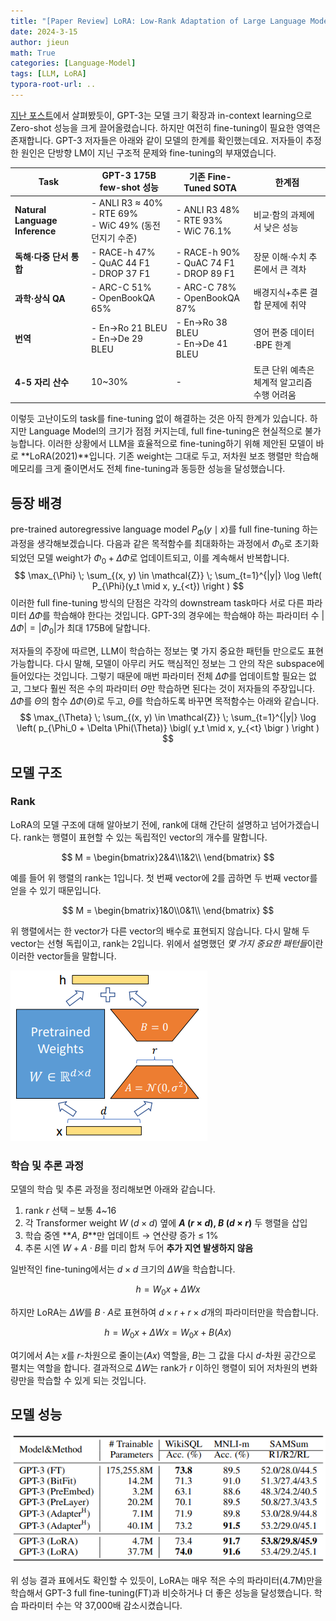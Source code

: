 ```yaml
---
title: "[Paper Review] LoRA: Low-Rank Adaptation of Large Language Models"
date: 2024-3-15
author: jieun
math: True
categories: [Language-Model]
tags: [LLM, LoRA]
typora-root-url: ..
---
```


[지난 포스트](https://jieun121070.github.io/posts/GPT3/)에서 살펴봤듯이, GPT-3는 모델 크기 확장과 in-context learning으로 Zero-shot 성능을 크게 끌어올렸습니다. 하지만 여전히 fine-tuning이 필요한 영역은 존재합니다. GPT-3 저자들은 아래와 같이 모델의 한계를 확인했는데요. 저자들이 추정한 원인은 단방향 LM이 지닌 구조적 문제와 fine-tuning의 부재였습니다.

| Task                           | GPT-3 175B few-shot 성능                                     | 기존 Fine-Tuned SOTA                             | 한계점                                       |
| ------------------------------ | ------------------------------------------------------------ | ------------------------------------------------ | -------------------------------------------- |
| **Natural Language Inference** | - ANLI R3 $\approx$ 40%<br />- RTE 69%<br />- WiC 49% (동전 던지기 수준) | - ANLI R3 48%<br />- RTE 93%<br />- WiC 76.1%    | 비교·함의 과제에서 낮은 성능                 |
| **독해·다중 단서 통합**        | - RACE-h 47%<br />- QuAC 44 F1<br />- DROP 37 F1             | - RACE-h 90%<br />- QuAC 74 F1<br />- DROP 89 F1 | 장문 이해·수치 추론에서 큰 격차              |
| **과학·상식 QA**               | - ARC-C 51%<br />- OpenBookQA 65%                            | - ARC-C 78%<br />- OpenBookQA 87%                | 배경지식+추론 결합 문제에 취약               |
| **번역**                       | - En→Ro 21 BLEU<br />- En→De 29 BLEU                         | - En→Ro 38 BLEU<br />- En→De 41 BLEU             | 영어 편중 데이터·BPE 한계                    |
| **4-5 자리 산수**              | 10~30%                                                       | -                                                | 토큰 단위 예측은 체계적 알고리즘 수행 어려움 |

이렇듯 고난이도의 task를 fine-tuning 없이 해결하는 것은 아직 한계가 있습니다. 하지만 Language Model의 크기가 점점 커지는데, full fine-tuning은 현실적으로 불가능합니다. 이러한 상황에서 LLM을 효율적으로 fine-tuning하기 위해 제안된 모델이 바로 **LoRA(2021)**입니다. 기존 weight는 그대로 두고, 저차원 보조 행렬만 학습해 메모리를 크게 줄이면서도 전체 fine-tuning과 동등한 성능을 달성했습니다.

## 등장 배경

pre-trained autoregressive language model $P_{\Phi}(y \mid x)$를 full fine-tuning 하는 과정을 생각해보겠습니다. 다음과 같은 목적함수를 최대화하는 과정에서 $\Phi_0$로 초기화되었던 모델 weight가 $\Phi_0 + \Delta \Phi$로 업데이트되고, 이를 계속해서 반복합니다.
$$
\max_{\Phi} \; \sum_{(x, y) \in \mathcal{Z}} \; \sum_{t=1}^{|y|} \log \left( P_{\Phi}(y_t \mid x, y_{<t}) \right )
$$
이러한 full fine-tuning 방식의 단점은 각각의 downstream task마다 서로 다른 파라미터 $\Delta \Phi$를 학습해야 한다는 것입니다. GPT-3의 경우에는 학습해야 하는 파라미터 수  $| \Delta \Phi | = | \Phi_0 |$가 최대 175B에 달합니다.

저자들의 주장에 따르면, LLM이 학습하는 정보는 몇 가지 중요한 패턴들 만으로도 표현 가능합니다. 다시 말해, 모델이 아무리 커도 핵심적인 정보는 그 안의 작은 subspace에 들어있다는 것입니다. 그렇기 때문에 매번 파라미터 전체 $\Delta \Phi$를 업데이트할 필요는 없고, 그보다 훨씬 적은 수의 파라미터 $\Theta$만 학습하면 된다는 것이 저자들의 주장입니다. $\Delta \Phi$를 $\Theta$의 함수 $\Delta \Phi(\Theta)$로 두고, $\Theta$를 학습하도록 바꾸면 목적함수는 아래와 같습니다.
$$
\max_{\Theta} \; \sum_{(x, y) \in \mathcal{Z}} \; \sum_{t=1}^{|y|} \log \left( p_{\Phi_0 + \Delta \Phi(\Theta)} \bigl( y_t \mid x, y_{<t} \bigr ) \right )
$$

## 모델 구조

### Rank

LoRA의 모델 구조에 대해 알아보기 전에, rank에 대해 간단히 설명하고 넘어가겠습니다. rank는 행렬이 표현할 수 있는 독립적인 vector의 개수를 말합니다.

$$ M = \begin{bmatrix}2&4\\1&2\\ \end{bmatrix} $$

예를 들어 위 행렬의 rank는 1입니다. 첫 번째 vector에 2를 곱하면 두 번째 vector를 얻을 수 있기 때문입니다.

$$ M = \begin{bmatrix}1&0\\0&1\\ \end{bmatrix} $$

위 행렬에서는 한 vector가 다른 vector의 배수로 표현되지 않습니다. 다시 말해 두 vector는 선형 독립이고, rank는 2입니다. 위에서 설명했던 *몇 가지 중요한 패턴들*이란 이러한 vector들을 말합니다.

![](/assets/img/llm/lora.png)

### 학습 및 추론 과정

모델의 학습 및 추론 과정을 정리해보면 아래와 같습니다.

1. rank $r$ 선택 – 보통 4~16
2. 각 Transformer weight $W$ ($d \times d$) 옆에 **$A$ ($r \times d$), $B$ ($d \times r$)** 두 행렬을 삽입
3. 학습 중엔 **$A$, $B$**만 업데이트 → 연산량 증가 $\le$ 1%
4. 추론 시엔 $W + A \cdot B$를 미리 합쳐 두어 **추가 지연 발생하지 않음**

일반적인 fine-tuning에서는 $d \times d$ 크기의 $\Delta W$을 학습합니다.

$$h=W_0x+\Delta Wx$$

하지만 LoRA는 $\Delta W$를 $B \cdot A$로 표현하여 $d \times r + r \times d$개의 파라미터만을 학습합니다. 

$$h=W_0x+\Delta Wx = W_0x+B(Ax)$$

여기에서 $A$는 $x$를 $r$-차원으로 줄이는($Ax$) 역할을, $B$는 그 값을 다시 $d$-차원 공간으로 펼치는 역할을 합니다. 결과적으로 $\Delta W$는 rank가 $r$ 이하인 행렬이 되어 저차원의 변화량만을 학습할 수 있게 되는 것입니다. 

## 모델 성능

![](/assets/img/llm/lora_performance.png)

위 성능 결과 표에서도 확인할 수 있듯이, LoRA는 매우 적은 수의 파라미터(4.7M)만을 학습해서 GPT-3 full fine-tuning(FT)과 비슷하거나 더 좋은 성능을 달성했습니다. 학습 파라미터 수는 약 37,000배 감소시켰습니다.